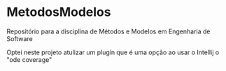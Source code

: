 # MetodosModelos
Repositório para a disciplina de Métodos e Modelos em Engenharia de Software


Optei neste projeto atulizar um plugin que é uma opção ao usar o Intellij o "ode coverage"

